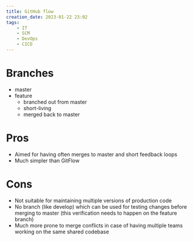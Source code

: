 ```yaml
---
title: GitHub flow
creation_date: 2023-01-22 23:02
tags:
	- IT
	- SCM
	- DevOps
	- CICD
---
```


# Branches
- master
- feature 
    - branched out from master
    - short\-living
    - merged back to master

# **Pros**

- Aimed for having often merges to master and short feedback loops
- Much simpler than GitFlow

# **Cons**

- Not suitable for maintaining multiple versions of production code 
- No branch \(like develop\) which can be used for testing changes before merging to master \(this verification needs to happen on the feature branch\)
- Much more prone to merge conflicts in case of having multiple teams working on the same shared codebase
